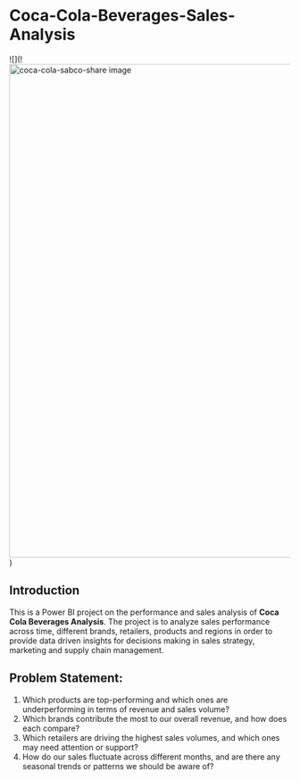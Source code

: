 # Coca-Cola-Beverages-Sales-Analysis

![](!<img width="1536" height="884" alt="coca-cola-sabco-share image" src="https://github.com/user-attachments/assets/5f734749-b708-4046-b780-1cdd1d0785e3" />
)

## Introduction
This is a Power BI project on the performance and sales analysis of **Coca Cola Beverages Analysis**. The project is to analyze sales performance across time, different brands, retailers, products and regions in order to provide data driven insights for decisions making in sales strategy, marketing and supply chain management.
## Problem Statement:
1. Which products are top-performing and which ones are underperforming in terms of revenue and sales volume?
2. Which brands contribute the most to our overall revenue, and how does each compare?
3. Which retailers are driving the highest sales volumes, and which ones may need attention or support?
4. How do our sales fluctuate across different months, and are there any seasonal trends or patterns we should be aware of?
